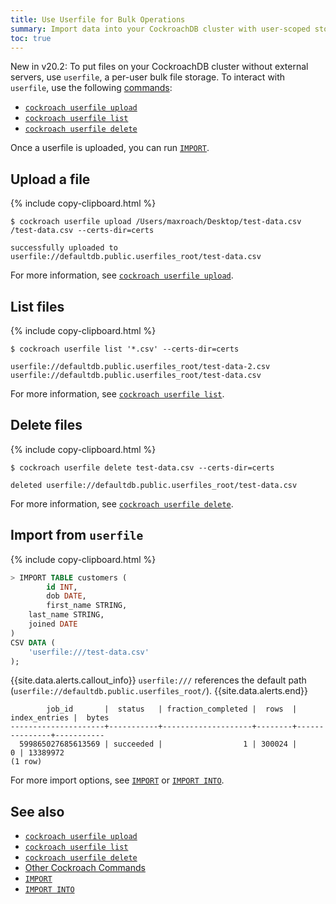 ```yaml
---
title: Use Userfile for Bulk Operations
summary: Import data into your CockroachDB cluster with user-scoped storage.
toc: true
---
```


<span class="version-tag">New in v20.2:</span> To put files on your CockroachDB cluster without external servers, use `userfile`, a per-user bulk file storage. To interact with `userfile`, use the following [commands](cockroach-commands.html):

- [`cockroach userfile upload`](#upload-a-file)
- [`cockroach userfile list`](#list-files)
- [`cockroach userfile delete`](#delete-files)

Once a userfile is uploaded, you can run [`IMPORT`](#import-from-userfile).

## Upload a file

{% include copy-clipboard.html %}
~~~ shell
$ cockroach userfile upload /Users/maxroach/Desktop/test-data.csv /test-data.csv --certs-dir=certs
~~~

~~~
successfully uploaded to userfile://defaultdb.public.userfiles_root/test-data.csv
~~~

For more information, see [`cockroach userfile upload`](cockroach-userfile-upload.html).

## List files

{% include copy-clipboard.html %}
~~~ shell
$ cockroach userfile list '*.csv' --certs-dir=certs
~~~

~~~
userfile://defaultdb.public.userfiles_root/test-data-2.csv
userfile://defaultdb.public.userfiles_root/test-data.csv
~~~

For more information, see [`cockroach userfile list`](cockroach-userfile-list.html).

## Delete files

{% include copy-clipboard.html %}
~~~ shell
$ cockroach userfile delete test-data.csv --certs-dir=certs
~~~

~~~
deleted userfile://defaultdb.public.userfiles_root/test-data.csv
~~~

For more information, see [`cockroach userfile delete`](cockroach-userfile-delete.html).

## Import from `userfile`

{% include copy-clipboard.html %}
~~~ sql
> IMPORT TABLE customers (
		id INT,
		dob DATE,
		first_name STRING,
    last_name STRING,
    joined DATE
)
CSV DATA (
    'userfile:///test-data.csv'
);
~~~

{{site.data.alerts.callout_info}}
`userfile:///` references the default path (`userfile://defaultdb.public.userfiles_root/`).
{{site.data.alerts.end}}

~~~
        job_id       |  status   | fraction_completed |  rows  | index_entries |  bytes
---------------------+-----------+--------------------+--------+---------------+-----------
  599865027685613569 | succeeded |                  1 | 300024 |             0 | 13389972
(1 row)
~~~

For more import options, see [`IMPORT`](import.html) or [`IMPORT INTO`](import-into.html).

## See also

- [`cockroach userfile upload`](cockroach-userfile-upload.html)
- [`cockroach userfile list`](cockroach-userfile-list.html)
- [`cockroach userfile delete`](cockroach-userfile-delete.html)
- [Other Cockroach Commands](cockroach-commands.html)
- [`IMPORT`](import.html)
- [`IMPORT INTO`](import-into.html)
